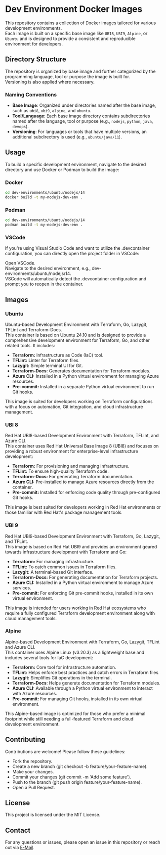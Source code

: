 # Dev Environment Docker Images

This repository contains a collection of Docker images tailored for various development environments. \
Each image is built on a specific base image like `UBI8`, `UBI9`, `Alpine`, or `Ubuntu` and is designed to provide a consistent and reproducible environment for developers.

## Directory Structure

The repository is organized by base image and further categorized by the programming language, tool or purpose the image is built for. \
Versioning is also applied where necessary.

### Naming Conventions

- **Base Image**: Organized under directories named after the base image, such as `ubi8`, `ubi9`, `alpine`, and `ubuntu`.
- **Tool/Language**: Each base image directory contains subdirectories named after the language, tool or purpose (e.g., `nodejs`, `python`, `java`, `devops`).
- **Versioning**: For languages or tools that have multiple versions, an additional subdirectory is used (e.g., `ubuntu/java/11`).

## Usage

To build a specific development environment, navigate to the desired directory and use Docker or Podman to build the image:

### Docker

```sh
cd dev-environments/ubuntu/nodejs/14
docker build -t my-nodejs-dev-env .
```

### Podman

```sh
cd dev-environments/ubuntu/nodejs/14
podman build -t my-nodejs-dev-env .
```

### VSCode

If you're using Visual Studio Code and want to utilize the .devcontainer configuration, you can directly open the project folder in VSCode:

Open VSCode. \
Navigate to the desired environment, e.g., dev-environments/ubuntu/nodejs/14. \
VSCode will automatically detect the .devcontainer configuration and prompt you to reopen in the container.

## Images

### Ubuntu
Ubuntu-based Development Environment with Terraform, Go, Lazygit, TFLint and Terraform-Docs. \
This container is based on Ubuntu 24.10 and is designed to provide a comprehensive development environment for Terraform, Go, and other related tools. It includes:

- **Terraform:** Infrastructure as Code (IaC) tool.
- **TFLint:** Linter for Terraform files.
- **Lazygit:** Simple terminal UI for Git.
- **Terraform-Docs:** Generates documentation for Terraform modules.
- **Azure CLI:** Installed in a Python virtual environment for managing Azure resources.
- **Pre-commit:** Installed in a separate Python virtual environment to run Git hooks.

This image is suited for developers working on Terraform configurations with a focus on automation, Git integration, and cloud infrastructure management.

### UBI 8
Red Hat UBI8-based Development Environment with Terraform, TFLint, and Azure CLI. \
This container uses Red Hat Universal Base Image 8 (UBI8) and focuses on providing a robust environment for enterprise-level infrastructure development:

- **Terraform:** For provisioning and managing infrastructure.
- **TFLint:** To ensure high-quality Terraform code.
- **Terraform-Docs:** For generating Terraform documentation.
- **Azure CLI:** Pre-installed to manage Azure resources directly from the container.
- **Pre-commit:** Installed for enforcing code quality through pre-configured Git hooks.

This image is best suited for developers working in Red Hat environments or those familiar with Red Hat's package management tools.

### UBI 9
Red Hat UBI9-based Development Environment with Terraform, Go, Lazygit, and TFLint. \
This image is based on Red Hat UBI9 and provides an environment geared towards infrastructure development with Terraform and Go:

- **Terraform:** For managing infrastructure.
- **TFLint:** To catch common issues in Terraform files.
- **Lazygit:** A terminal-based Git interface.
- **Terraform-Docs:** For generating documentation for Terraform projects.
- **Azure CLI:** Installed in a Python virtual environment to manage Azure services.
- **Pre-commit:** For enforcing Git pre-commit hooks, installed in its own virtual environment.

This image is intended for users working in Red Hat ecosystems who require a fully configured Terraform development environment along with cloud management tools.

### Alpine
Alpine-based Development Environment with Terraform, Go, Lazygit, TFLint and Azure CLI. \
This container uses Alpine Linux (v3.20.3) as a lightweight base and includes several tools for IaC development:

- **Terraform:** Core tool for infrastructure automation.
- **TFLint:** Helps enforce best practices and catch errors in Terraform files.
- **Lazygit:** Simplifies Git operations in the terminal.
- **Terraform-Docs:** Helps generate documentation for Terraform modules.
- **Azure CLI:** Available through a Python virtual environment to interact with Azure resources.
- **Pre-commit:** For managing Git hooks, installed in its own virtual environment.

This Alpine-based image is optimized for those who prefer a minimal footprint while still needing a full-featured Terraform and cloud development environment.

## Contributing

Contributions are welcome! Please follow these guidelines:

- Fork the repository.
- Create a new branch (git checkout -b feature/your-feature-name).
- Make your changes.
- Commit your changes (git commit -m 'Add some feature').
- Push to the branch (git push origin feature/your-feature-name).
- Open a Pull Request.

## License

This project is licensed under the MIT License.

## Contact

For any questions or issues, please open an issue in this repository or reach out via [E-Mail](mailto:joshua.f@posteo.de).
